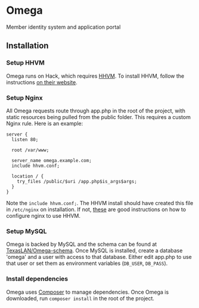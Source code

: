 # Omega
Member identity system and application portal

## Installation
### Setup HHVM
Omega runs on Hack, which requires [HHVM](http://hhvm.com/). To install HHVM, follow the instructions [on their website](http://docs.hhvm.com/manual/en/install-intro.install.php).

### Setup Nginx
All Omega requests route through app.php in the root of the project, with static resources being pulled from the public folder.
This requires a custom Nginx rule. Here is an example:
```
server {
  listen 80;

  root /var/www;

  server_name omega.example.com;
  include hhvm.conf;

  location / {
    try_files /public/$uri /app.php$is_args$args;
  }
}
```
Note the `include hhvm.conf;`. The HHVM install should have created this file in `/etc/nginx` on installation.
If not, [these](http://fideloper.com/hhvm-nginx-laravel) are good instructions on how to configure nginx to use HHVM.

### Setup MySQL
Omega is backed by MySQL and the schema can be found at [TexasLAN/Omega-schema](https://github.com/TexasLAN/Omega-schema).
Once MySQL is installed, create a database 'omega' and a user with access to that database. Either edit app.php to use that
user or set them as environment variables (`DB_USER`, `DB_PASS`).

### Install dependencies
Omega uses [Composer](https://getcomposer.org/) to manage dependencies. Once Omega is downloaded, run `composer install` in the root of the project.
